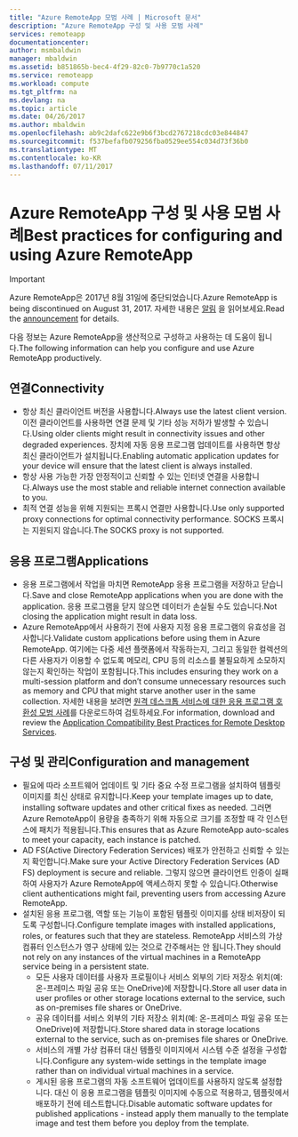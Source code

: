 ```yaml
---
title: "Azure RemoteApp 모범 사례 | Microsoft 문서"
description: "Azure RemoteApp 구성 및 사용 모범 사례"
services: remoteapp
documentationcenter: 
author: msmbaldwin
manager: mbaldwin
ms.assetid: b851865b-bec4-4f29-82c0-7b9770c1a520
ms.service: remoteapp
ms.workload: compute
ms.tgt_pltfrm: na
ms.devlang: na
ms.topic: article
ms.date: 04/26/2017
ms.author: mbaldwin
ms.openlocfilehash: ab9c2dafc622e9b6f3bcd2767218cdc03e844847
ms.sourcegitcommit: f537befafb079256fba0529ee554c034d73f36b0
ms.translationtype: MT
ms.contentlocale: ko-KR
ms.lasthandoff: 07/11/2017
---
```

# <a name="best-practices-for-configuring-and-using-azure-remoteapp"></a><span data-ttu-id="c231d-103">Azure RemoteApp 구성 및 사용 모범 사례</span><span class="sxs-lookup"><span data-stu-id="c231d-103">Best practices for configuring and using Azure RemoteApp</span></span>
> [!IMPORTANT]
> <span data-ttu-id="c231d-104">Azure RemoteApp은 2017년 8월 31일에 중단되었습니다.</span><span class="sxs-lookup"><span data-stu-id="c231d-104">Azure RemoteApp is being discontinued on August 31, 2017.</span></span> <span data-ttu-id="c231d-105">자세한 내용은 [알림](https://blogs.technet.microsoft.com/enterprisemobility/2016/08/12/application-remoting-and-the-cloud/) 을 읽어보세요.</span><span class="sxs-lookup"><span data-stu-id="c231d-105">Read the [announcement](https://blogs.technet.microsoft.com/enterprisemobility/2016/08/12/application-remoting-and-the-cloud/) for details.</span></span>
> 
> 

<span data-ttu-id="c231d-106">다음 정보는 Azure RemoteApp을 생산적으로 구성하고 사용하는 데 도움이 됩니다.</span><span class="sxs-lookup"><span data-stu-id="c231d-106">The following information can help you configure and use Azure RemoteApp productively.</span></span>

## <a name="connectivity"></a><span data-ttu-id="c231d-107">연결</span><span class="sxs-lookup"><span data-stu-id="c231d-107">Connectivity</span></span>
* <span data-ttu-id="c231d-108">항상 최신 클라이언트 버전을 사용합니다.</span><span class="sxs-lookup"><span data-stu-id="c231d-108">Always use the latest client version.</span></span> <span data-ttu-id="c231d-109">이전 클라이언트를 사용하면 연결 문제 및 기타 성능 저하가 발생할 수 있습니다.</span><span class="sxs-lookup"><span data-stu-id="c231d-109">Using older clients might result in connectivity issues and other degraded experiences.</span></span> <span data-ttu-id="c231d-110">장치에 자동 응용 프로그램 업데이트를 사용하면 항상 최신 클라이언트가 설치됩니다.</span><span class="sxs-lookup"><span data-stu-id="c231d-110">Enabling automatic application updates for your device will ensure that the latest client is always installed.</span></span>
* <span data-ttu-id="c231d-111">항상 사용 가능한 가장 안정적이고 신뢰할 수 있는 인터넷 연결을 사용합니다.</span><span class="sxs-lookup"><span data-stu-id="c231d-111">Always use the most stable and reliable internet connection available to you.</span></span>  
* <span data-ttu-id="c231d-112">최적 연결 성능을 위해 지원되는 프록시 연결만 사용합니다.</span><span class="sxs-lookup"><span data-stu-id="c231d-112">Use only supported proxy connections for optimal connectivity performance.</span></span>  <span data-ttu-id="c231d-113">SOCKS 프록시는 지원되지 않습니다.</span><span class="sxs-lookup"><span data-stu-id="c231d-113">The SOCKS proxy is not supported.</span></span>

## <a name="applications"></a><span data-ttu-id="c231d-114">응용 프로그램</span><span class="sxs-lookup"><span data-stu-id="c231d-114">Applications</span></span>
* <span data-ttu-id="c231d-115">응용 프로그램에서 작업을 마치면 RemoteApp 응용 프로그램을 저장하고 닫습니다.</span><span class="sxs-lookup"><span data-stu-id="c231d-115">Save and close RemoteApp applications when you are done with the application.</span></span> <span data-ttu-id="c231d-116">응용 프로그램을 닫지 않으면 데이터가 손실될 수도 있습니다.</span><span class="sxs-lookup"><span data-stu-id="c231d-116">Not closing the application might result in data loss.</span></span>
* <span data-ttu-id="c231d-117">Azure RemoteApp에서 사용하기 전에 사용자 지정 응용 프로그램의 유효성을 검사합니다.</span><span class="sxs-lookup"><span data-stu-id="c231d-117">Validate custom applications before using them in Azure RemoteApp.</span></span> <span data-ttu-id="c231d-118">여기에는 다중 세션 플랫폼에서 작동하는지, 그리고 동일한 컬렉션의 다른 사용자가 이용할 수 없도록 메모리, CPU 등의 리소스를 불필요하게 소모하지 않는지 확인하는 작업이 포함됩니다.</span><span class="sxs-lookup"><span data-stu-id="c231d-118">This includes ensuring they work on a multi-session platform and don’t consume unnecessary resources such as memory and CPU that might starve another user in the same collection.</span></span> <span data-ttu-id="c231d-119">자세한 내용을 보려면 [원격 데스크톱 서비스에 대한 응용 프로그램 호환성 모범 사례](http://www.dabcc.com/resources/Application%20Compatibility%20Best%20Practices%20for%20Remote%20Desktop%20Services.pdf)를 다운로드하여 검토하세요.</span><span class="sxs-lookup"><span data-stu-id="c231d-119">For information, download and review the [Application Compatibility Best Practices for Remote Desktop Services](http://www.dabcc.com/resources/Application%20Compatibility%20Best%20Practices%20for%20Remote%20Desktop%20Services.pdf).</span></span>

## <a name="configuration-and-management"></a><span data-ttu-id="c231d-120">구성 및 관리</span><span class="sxs-lookup"><span data-stu-id="c231d-120">Configuration and management</span></span>
* <span data-ttu-id="c231d-121">필요에 따라 소프트웨어 업데이트 및 기타 중요 수정 프로그램을 설치하여 템플릿 이미지를 최신 상태로 유지합니다.</span><span class="sxs-lookup"><span data-stu-id="c231d-121">Keep your template images up to date, installing software updates and other critical fixes as needed.</span></span> <span data-ttu-id="c231d-122">그러면 Azure RemoteApp이 용량을 충족하기 위해 자동으로 크기를 조정할 때 각 인스턴스에 패치가 적용됩니다.</span><span class="sxs-lookup"><span data-stu-id="c231d-122">This ensures that as Azure RemoteApp auto-scales to meet your capacity, each instance is patched.</span></span>  
* <span data-ttu-id="c231d-123">AD FS(Active Directory Federation Services) 배포가 안전하고 신뢰할 수 있는지 확인합니다.</span><span class="sxs-lookup"><span data-stu-id="c231d-123">Make sure your Active Directory Federation Services (AD FS) deployment is secure and reliable.</span></span> <span data-ttu-id="c231d-124">그렇지 않으면 클라이언트 인증이 실패하여 사용자가 Azure RemoteApp에 액세스하지 못할 수 있습니다.</span><span class="sxs-lookup"><span data-stu-id="c231d-124">Otherwise client authentications might fail, preventing users from accessing Azure RemoteApp.</span></span>
* <span data-ttu-id="c231d-125">설치된 응용 프로그램, 역할 또는 기능이 포함된 템플릿 이미지를 상태 비저장이 되도록 구성합니다.</span><span class="sxs-lookup"><span data-stu-id="c231d-125">Configure template images with installed applications, roles, or features such that they are stateless.</span></span> <span data-ttu-id="c231d-126">RemoteApp 서비스의 가상 컴퓨터 인스턴스가 영구 상태에 있는 것으로 간주해서는 안 됩니다.</span><span class="sxs-lookup"><span data-stu-id="c231d-126">They should not rely on any instances of the virtual machines in a RemoteApp service being in a persistent state.</span></span>
  * <span data-ttu-id="c231d-127">모든 사용자 데이터를 사용자 프로필이나 서비스 외부의 기타 저장소 위치(예: 온-프레미스 파일 공유 또는 OneDrive)에 저장합니다.</span><span class="sxs-lookup"><span data-stu-id="c231d-127">Store all user data in user profiles or other storage locations external to the service, such as on-premises file shares or OneDrive.</span></span>
  * <span data-ttu-id="c231d-128">공유 데이터를 서비스 외부의 기타 저장소 위치(예: 온-프레미스 파일 공유 또는 OneDrive)에 저장합니다.</span><span class="sxs-lookup"><span data-stu-id="c231d-128">Store shared data in storage locations external to the service, such as on-premises file shares or OneDrive.</span></span>
  * <span data-ttu-id="c231d-129">서비스의 개별 가상 컴퓨터 대신 템플릿 이미지에서 시스템 수준 설정을 구성합니다.</span><span class="sxs-lookup"><span data-stu-id="c231d-129">Configure any system-wide settings in the template image rather than on individual virtual machines in a service.</span></span>
  * <span data-ttu-id="c231d-130">게시된 응용 프로그램의 자동 소프트웨어 업데이트를 사용하지 않도록 설정합니다. 대신 이 응용 프로그램을 템플릿 이미지에 수동으로 적용하고, 템플릿에서 배포하기 전에 테스트합니다.</span><span class="sxs-lookup"><span data-stu-id="c231d-130">Disable automatic software updates for published applications - instead apply them manually to the template image and test them before you deploy  from the template.</span></span>

